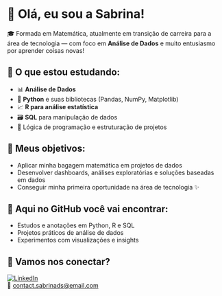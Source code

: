 # 👋 Olá, eu sou a Sabrina!

🎓 Formada em Matemática, atualmente em transição de carreira para a área de tecnologia — com foco em **Análise de Dados** e muito entusiasmo por aprender coisas novas!

## 🚀 O que estou estudando:
- 📊 **Análise de Dados**
- 🐍 **Python** e suas bibliotecas (Pandas, NumPy, Matplotlib)
- 📈 **R para análise estatística**
- 🗃️ **SQL** para manipulação de dados
- 🧠 Lógica de programação e estruturação de projetos
  
## 🎯 Meus objetivos:
- Aplicar minha bagagem matemática em projetos de dados
- Desenvolver dashboards, análises exploratórias e soluções baseadas em dados
- Conseguir minha primeira oportunidade na área de tecnologia ✨

## 📌 Aqui no GitHub você vai encontrar:
- Estudos e anotações em Python, R e SQL
- Projetos práticos de análise de dados
- Experimentos com visualizações e insights

## 🤝 Vamos nos conectar?
[![LinkedIn](https://img.shields.io/badge/-LinkedIn-0A66C2?style=flat-square&logo=linkedin&logoColor=white)](https://linkedin.com/in/sabrina-da-silva-b4b333172)\
📧 contact.sabrinads@email.com


<!---
databysabrina/databysabrina is a ✨ special ✨ repository because its `README.md` (this file) appears on your GitHub profile.
You can click the Preview link to take a look at your changes.
--->
